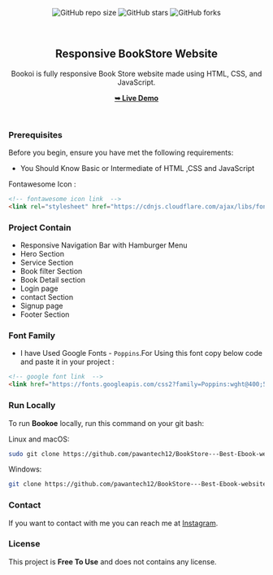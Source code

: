 <div align="center">
  
  ![GitHub repo size](https://img.shields.io/github/repo-size/pawantech12/BookStore---Best-Ebook-website)
  ![GitHub stars](https://img.shields.io/github/stars/pawantech12/BookStore---Best-Ebook-website?style=social)
  ![GitHub forks](https://img.shields.io/github/forks/pawantech12/BookStore---Best-Ebook-website?style=social)

  <br />

  <h2 align="center">Responsive BookStore Website</h2>

  Bookoi is fully responsive Book Store website made using HTML, CSS, and JavaScript.

  <a href="https://pawantech12.github.io/BookStore---Best-Ebook-website/"><strong>➥ Live Demo</strong></a>

</div>

<br />


### Prerequisites

Before you begin, ensure you have met the following requirements:

* You Should Know Basic or Intermediate of HTML ,CSS and JavaScript

Fontawesome Icon :
```html
<!-- fontawesome icon link  -->
<link rel="stylesheet" href="https://cdnjs.cloudflare.com/ajax/libs/font-awesome/6.3.0/css/all.min.css"/>
```

### Project Contain

* Responsive Navigation Bar with Hamburger Menu
* Hero Section
* Service Section
* Book filter Section
* Book Detail section
* Login page
* contact Section
* Signup page
* Footer Section

### Font Family
 
 * I have Used Google Fonts - `Poppins`.For Using this font copy below code and paste it in your project :
 
 ```html
 <!-- google font link  -->
 <link href="https://fonts.googleapis.com/css2?family=Poppins:wght@400;500;600;700;800;900&amp;display=swap" rel="stylesheet">
 ```

### Run Locally

To run **Bookoe** locally, run this command on your git bash:

Linux and macOS:

```bash
sudo git clone https://github.com/pawantech12/BookStore---Best-Ebook-website.git
```

Windows:

```bash
git clone https://github.com/pawantech12/BookStore---Best-Ebook-website.git
```

### Contact

If you want to contact with me you can reach me at [Instagram](https://www.instagram.com/codewithpawan/).

### License

This project is **Free To Use** and does not contains any license.
